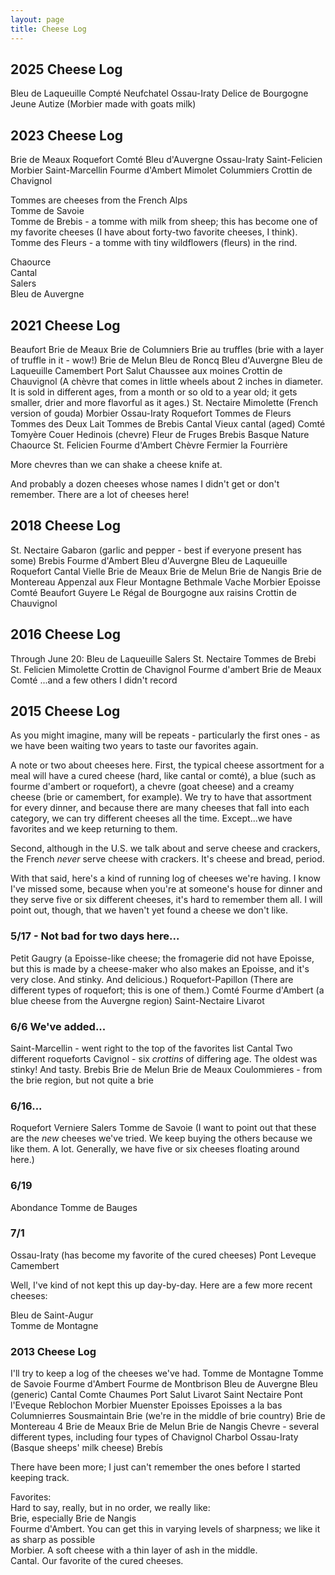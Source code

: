 ```yaml
---
layout: page
title: Cheese Log
---
```

<h2>2025 Cheese Log</h2>
Bleu de Laqueuille  
Compté  
Neufchatel  
Ossau-Iraty  
Delice de Bourgogne  
Jeune Autize (Morbier made with goats milk)
  <h2>2023 Cheese Log</h2>
  Brie de Meaux  
  Roquefort  
  Comté  
  Bleu d'Auvergne    
  Ossau-Iraty  
  Saint-Felicien   
  Morbier  
  Saint-Marcellin  
  Fourme d'Ambert  
  Mimolet  
  Colummiers  
  Crottin de Chavignol  
  
  Tommes are cheeses from the French Alps  
  Tomme de Savoie  
  Tomme de Brebis - a tomme with milk from sheep; this has become one of my favorite cheeses (I have about forty-two favorite cheeses, I think).  
  Tomme des Fleurs - a tomme with tiny wildflowers (fleurs) in the rind.
    
  Chaource  
  Cantal  
  Salers  
  Bleu de Auvergne  
  


  <h2>2021 Cheese Log</h2>  
Beaufort  
Brie de Meaux  
Brie de Columniers  
Brie au truffles (brie with a layer of truffle in it - wow!)  
Brie de Melun  
Bleu de Roncq  
Bleu d'Auvergne  
Bleu de Laqueuille  
Camembert  
Port Salut  
Chaussee aux moines  
Crottin de Chauvignol (A chèvre that comes in little wheels about 2 inches in diameter. It is sold in different ages, from a month or so old to a year old; it gets smaller, drier and more flavorful as it ages.)  
St. Nectaire  
Mimolette (French version of gouda)  
Morbier  
Ossau-Iraty  
Roquefort  
Tommes de Fleurs  
Tommes des Deux Lait  
Tommes de Brebis  
Cantal  
Vieux cantal (aged)  
Comté  
Tomyère  
Couer Hedinois (chevre)  
Fleur de Fruges  
Brebis Basque Nature  
Chaource  
St. Felicien  
Fourme d'Ambert  
Chèvre Fermier la Fourrière  

More chevres than we can shake a cheese knife at.

And probably a dozen cheeses whose names I didn't get or don't remember. There are a lot of cheeses here!   

<h2>2018 Cheese Log</h2>  
St. Nectaire  
Gabaron (garlic and pepper - best if everyone present has some)  
Brebis  
Fourme d'Ambert  
Bleu d'Auvergne  
Bleu de Laqueuille  
Roquefort  
Cantal Vielle  
Brie de Meaux  
Brie de Melun  
Brie de  Nangis  
Brie de Montereau  
Appenzal aux Fleur  
Montagne Bethmale Vache  
Morbier  
Epoisse  
Comté  
Beaufort  
Guyere  
Le Régal de Bourgogne aux raisins  
Crottin de Chauvignol  
<h2>2016 Cheese Log</h2>  
Through June 20:  
Bleu de Laqueuille  
Salers  
St. Nectaire  
Tommes de Brebi  
St. Felicien  
Mimolette  
Crottin de Chavignol  
Fourme d'ambert  
Brie de Meaux  
Comté  
...and a few others I didn't record  
<h2>2015 Cheese Log</h2>  
As you might imagine, many will be repeats - particularly the first ones - as we have been waiting two years to taste our favorites again.  

A note or two about cheeses here. First, the typical cheese assortment for a meal will have a cured cheese (hard, like cantal or comté), a blue (such as fourme d'ambert or roquefort), a chevre (goat cheese) and a creamy cheese (brie or camembert, for example). We try to have that assortment for every dinner, and because there are many cheeses that fall into each category, we can try different cheeses all the time. Except...we have favorites and we keep returning to them.

Second, although in the U.S. we talk about and serve cheese and crackers, the French <em>never</em> serve cheese with crackers. It's cheese and bread, period.

With that said, here's a kind of running log of cheeses we're having. I know I've missed some, because when you're at someone's house for dinner and they serve five or six different cheeses, it's hard to remember them all. I will point out, though, that we haven't yet found a cheese we don't like.  

<h3>5/17 - Not bad for two days here...</h3>  
Petit Gaugry (a Epoisse-like cheese; the fromagerie did not have Epoisse, but this is made by a cheese-maker who also makes an Epoisse, and it's very close. And stinky. And delicious.)  
Roquefort-Papillon (There are different types of roquefort; this is one of them.)  
Comté  
Fourme d'Ambert (a blue cheese from the Auvergne region)  
Saint-Nectaire  
Livarot  

<h3>6/6 We've added...</h3>   
Saint-Marcellin - went right to the top of the favorites list  
Cantal  
Two different roqueforts  
Cavignol - six <em>crottins</em> of differing age. The oldest was stinky! And tasty.  
Brebis  
Brie de Melun  
Brie de Meaux  
Coulommieres - from the brie region, but not quite a brie  

<h3>6/16...</h3>  
Roquefort Verniere  
Salers  
Tomme de Savoie  
(I want to point out that these are the <em>new</em> cheeses we've tried. We keep buying the others because we like them. A lot. Generally, we have five or six cheeses floating around here.)

<h3>6/19</h3>  
Abondance  
Tomme de Bauges  

<h3>7/1</h3>  
Ossau-Iraty (has become my favorite of the cured cheeses)  
Pont Leveque  
Camembert  

Well, I've kind of not kept this up day-by-day. Here are a few more recent cheeses:  

Bleu de Saint-Augur  
Tomme de Montagne  

<h3>2013 Cheese Log</h3>    
I'll try to keep a log of the cheeses we've had.  
Tomme de Montagne  
Tomme de Savoie  
Fourme d'Ambert  
Fourme de Montbrison  
Bleu de Auvergne  
Bleu (generic)  
Cantal  
Comte  
Chaumes  
Port Salut  
Livarot  
Saint Nectaire  
Pont l'Eveque  
Reblochon  
Morbier  
Muenster  
Epoisses  
Epoisses a la bas  
Columnierres  
Sousmaintain  
Brie (we're in the middle of brie country)  
Brie de Montereau  4
Brie de Meaux  
Brie de Melun  
Brie de Nangis  
Chevre - several different types, including four types of Chavignol  
Charbol  
Ossau-Iraty (Basque sheeps' milk cheese)  
Brebís

There have been more; I just can't remember the ones before I started keeping track.

Favorites:  
Hard to say, really, but in no order, we really like:  
Brie, especially Brie de Nangis  
Fourme d'Ambert. You can get this in varying levels of sharpness; we like it as sharp as possible  
Morbier. A soft cheese with a thin layer of ash in the middle.  
Cantal. Our favorite of the cured cheeses.  